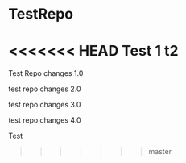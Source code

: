 # TestRepo
<<<<<<< HEAD
Test 1
t2
=======

Test Repo changes 1.0

test repo changes 2.0

test repo changes 3.0

test repo changes 4.0

Test
>>>>>>> master
